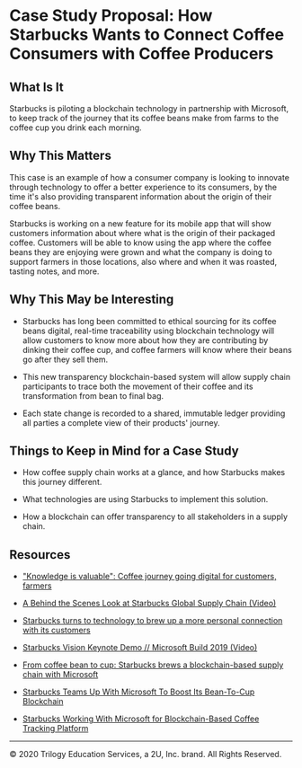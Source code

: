 # Case Study Proposal:  How Starbucks Wants to Connect Coffee Consumers with Coffee Producers

## What Is It

Starbucks is piloting a blockchain technology in partnership with Microsoft, to keep track of the journey that its coffee beans make from farms to the coffee cup you drink each morning.

## Why This Matters

This case is an example of how a consumer company is looking to innovate through technology to offer a better experience to its consumers, by the time it's also providing transparent information about the origin of their coffee beans.

Starbucks is working on a new feature for its mobile app that will show customers information about where what is the origin of their packaged coffee. Customers will be able to know using the app where the coffee beans they are enjoying were grown and what the company is doing to support farmers in those locations, also where and when it was roasted, tasting notes, and more.

## Why This May be Interesting

* Starbucks has long been committed to ethical sourcing for its coffee beans digital, real-time traceability using blockchain technology will allow customers to know more about how they are contributing by dinking their coffee cup, and coffee farmers will know where their beans go after they sell them.

* This new transparency blockchain-based system will allow supply chain participants to trace both the movement of their coffee and its transformation from bean to final bag.

* Each state change is recorded to a shared, immutable ledger providing all parties a complete view of their products' journey.

## Things to Keep in Mind for a Case Study

* How coffee supply chain works at a glance, and how Starbucks makes this journey different.

* What technologies are using Starbucks to implement this solution.

* How a blockchain can offer transparency to all stakeholders in a supply chain.

## Resources

* ["Knowledge is valuable": Coffee journey going digital for customers, farmers](https://stories.starbucks.com/stories/2019/knowledge-is-valuable-coffee-journey-going-digital-for-customers-farmers/)

* [A Behind the Scenes Look at Starbucks Global Supply Chain (Video)](https://youtu.be/ElYNhGbOTOQ)

* [Starbucks turns to technology to brew up a more personal connection with its customers](https://news.microsoft.com/transform/starbucks-turns-to-technology-to-brew-up-a-more-personal-connection-with-its-customers/)

* [Starbucks Vision Keynote Demo // Microsoft Build 2019 (Video)](https://youtu.be/xPozl9Sa64Y)

* [From coffee bean to cup: Starbucks brews a blockchain-based supply chain with Microsoft](https://www.computerworld.com/article/3393211/from-coffee-bean-to-cup-starbucks-brews-a-blockchain-based-supply-chain-with-microsoft.html)

* [Starbucks Teams Up With Microsoft To Boost Its Bean-To-Cup Blockchain](https://www.forbes.com/sites/darrynpollock/2019/05/07/starbucks-teams-up-with-microsoft-to-boost-its-bean-to-cup-blockchain/#28cfd4cd3b5d)

* [Starbucks Working With Microsoft for Blockchain-Based Coffee Tracking Platform](https://cointelegraph.com/news/starbucks-working-with-microsoft-for-blockchain-based-coffee-tracking-platform)

---
© 2020 Trilogy Education Services, a 2U, Inc. brand. All Rights Reserved.
